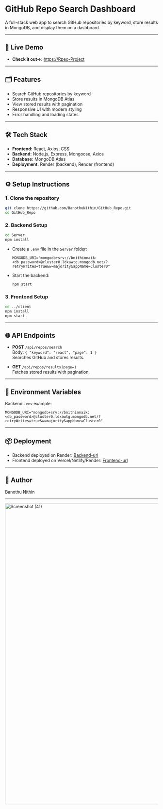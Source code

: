 # GitHub Repo Search Dashboard

A full-stack web app to search GitHub repositories by keyword, store results in MongoDB, and display them on a dashboard.

---

## 🚀 Live Demo

- **Check it out->:** [https://Rpeo-Project](https://github-repos-client.onrender.com/)
---

## 🗂️ Features

- Search GitHub repositories by keyword
- Store results in MongoDB Atlas
- View stored results with pagination
- Responsive UI with modern styling
- Error handling and loading states

---

## 🛠️ Tech Stack

- **Frontend:** React, Axios, CSS
- **Backend:** Node.js, Express, Mongoose, Axios
- **Database:** MongoDB Atlas
- **Deployment:** Render (backend), Render (frontend)

---

## ⚙️ Setup Instructions

### 1. Clone the repository

```bash
git clone https://github.com/BanothuNithin/GitHub_Repo.git
cd GitHub_Repo
```

### 2. Backend Setup

```bash
cd Server
npm install
```

- Create a `.env` file in the `Server` folder:
  ```
  MONGODB_URI="mongodb+srv://bnithinnaik:<db_password>@cluster0.ldxawtg.mongodb.net/?retryWrites=true&w=majority&appName=Cluster0"
  ```
- Start the backend:
  ```bash
  npm start
  ```

### 3. Frontend Setup

```bash
cd ../client
npm install
npm start
```

---

## 🌐 API Endpoints

- **POST** `/api/repos/search`  
  Body: `{ "keyword": "react", "page": 1 }`  
  Searches GitHub and stores results.

- **GET** `/api/repos/results?page=1`  
  Fetches stored results with pagination.

---

## 📝 Environment Variables

Backend `.env` example:
```
MONGODB_URI="mongodb+srv://bnithinnaik:<db_password>@cluster0.ldxawtg.mongodb.net/?retryWrites=true&w=majority&appName=Cluster0"
```

---

## 📦 Deployment

- Backend deployed on Render: [Backend-url](https://github-repos-2v9k.onrender.com)
- Frontend deployed on Vercel/Netlify/Render: [Frontend-url](https://github-repos-client.onrender.com/)

---

## 👤 Author

Banothu Nithin

---
<img width="1920" height="991" alt="Screenshot (41)" src="https://github.com/user-attachments/assets/d26dc472-bf6a-4765-8874-2cb452a34e0d" />


